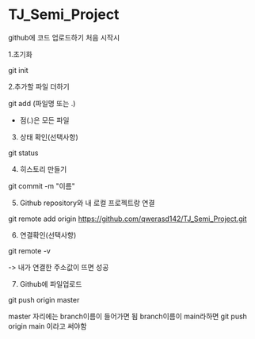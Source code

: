 # TJ_Semi_Project

github에 코드 업로드하기
처음 시작시

1.초기화

git init


2.추가할 파일 더하기

git add (파일명 또는 .)

* 점(.)은 모든 파일


3. 상태 확인(선택사항)

git status


4. 히스토리 만들기

git commit -m "이름"


5. Github repository와 내 로컬 프로젝트랑 연결
   
git remote add origin https://github.com/qwerasd142/TJ_Semi_Project.git


6. 연결확인(선택사항)
    
git remote -v

-> 내가 연결한 주소값이 뜨면 성공


7. Github에 파일업로드
    
git push origin master

master 자리에는 branch이름이 들어가면 됨 branch이름이 main라하면 git push origin main 이라고 써야함

